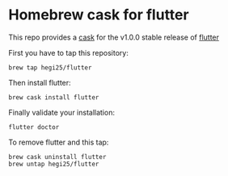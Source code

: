 # Homebrew cask for flutter

This repo provides a [cask](https://github.com/Homebrew/homebrew-cask) for the v1.0.0 stable release of [flutter](https://flutter.io/)

First you have to tap this repository: 
```
brew tap hegi25/flutter
```

Then install flutter:
```
brew cask install flutter
```

Finally validate your installation:
```
flutter doctor
```

To remove flutter and this tap:
```
brew cask uninstall flutter
brew untap hegi25/flutter
```
